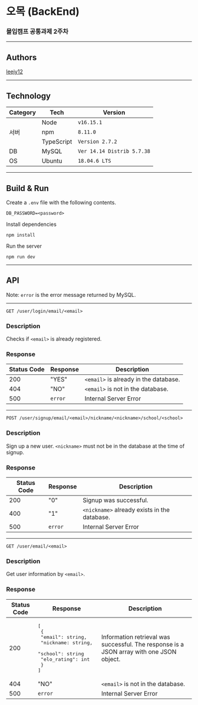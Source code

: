 # 오목 (BackEnd)

### 몰입캠프 공통과제 2주차

---

## Authors

[leejy12]("https://github.com/leejy12")

---

## Technology

<table>
    <thead>
        <tr>
            <th>Category</th>
            <th>Tech</th>
            <th>Version</th>
        </tr>
    </thead>
    <tbody>
        <tr>
            <td rowspan=3>서버</td>
            <td>Node</td>
            <td><code>v16.15.1</code></td>
        </tr>
        <tr>
            <td>npm</td>
            <td><code>8.11.0</code></td>
        </tr>
        <tr>
            <td>TypeScript</td>
            <td><code>Version 2.7.2</code></td>
        </tr>
        <tr>
            <td>DB</td>
            <td>MySQL</td>
            <td><code>Ver 14.14 Distrib 5.7.38</code></td>
        </tr>
        <tr>
            <td>OS</td>
            <td>Ubuntu</td>
            <td><code>18.04.6 LTS</code></td>
        </tr>
</table>

---

## Build & Run

Create a `.env` file with the following contents.

```
DB_PASSWORD=<password>
```

Install dependencies

```
npm install
```

Run the server

```
npm run dev
```

---

## API

Note: `error` is the error message returned by MySQL.

---

```
GET /user/login/email/<email>
```

### Description

Checks if `<email>` is already registered.

### Response

| Status Code | Response | Description                           |
| ----------- | -------- | ------------------------------------- |
| 200         | "YES"    | `<email>` is already in the database. |
| 404         | "NO"     | `<email>` is not in the database.     |
| 500         | `error`  | Internal Server Error                 |

---

```
POST /user/signup/email/<email>/nickname/<nickname>/school/<school>
```

### Description

Sign up a new user. `<nickname>` must not be in the database at the time of signup.

### Response

| Status Code | Response | Description                                  |
| ----------- | -------- | -------------------------------------------- |
| 200         | "0"      | Signup was successful.                       |
| 400         | "1"      | `<nickname>` already exists in the database. |
| 500         | `error`  | Internal Server Error                        |

---

```
GET /user/email/<email>
```

### Description

Get user information by `<email>`.

### Response

| Status Code | Response                                                                                                              | Description                                                                              |
| ----------- | --------------------------------------------------------------------------------------------------------------------- | ---------------------------------------------------------------------------------------- |
| 200         | <pre>[<br> {<br> "email": string,<br> "nickname: string, <br> "school": string<br> "elo_rating": int<br> }<br>]</pre> | Information retrieval was successful. The response is a JSON array with one JSON object. |
| 404         | "NO"                                                                                                                  | `<email>` is not in the database.                                                        |
| 500         | `error`                                                                                                               | Internal Server Error                                                                    |
